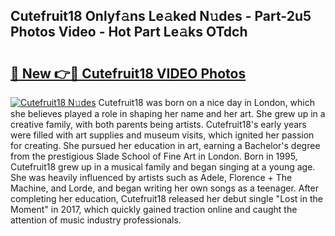 ## Cutefruit18 Onlyf𝚊ns Le𝚊ked N𝚞des - Part-2u5 Photos Video - Hot Part Le𝚊ks OTdch

# <h2><a href="http://ab36379.deff.icu/?id=Cutefruit18">🔗 New 👉🔴 Cutefruit18 VIDEO Photos</a></h2>

[![Cutefruit18 N𝚞des](https://i.imgur.com/rIISA9y.gif)](http://ab36379.deff.icu/?id=Cutefruit18)
Cutefruit18 was born on a nice day in London, which she believes played a role in shaping her name and her art. She grew up in a creative family, with both parents being artists. Cutefruit18's early years were filled with art supplies and museum visits, which ignited her passion for creating. She pursued her education in art, earning a Bachelor's degree from the prestigious Slade School of Fine Art in London. Born in 1995, Cutefruit18 grew up in a musical family and began singing at a young age. She was heavily influenced by artists such as Adele, Florence + The Machine, and Lorde, and began writing her own songs as a teenager. After completing her education, Cutefruit18 released her debut single "Lost in the Moment" in 2017, which quickly gained traction online and caught the attention of music industry professionals.
